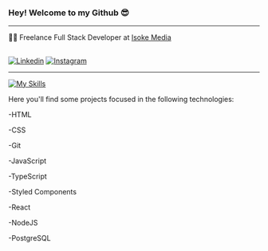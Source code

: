 ### Hey! Welcome to my Github 😎
<hr>

<p>👨‍💻 Freelance Full Stack Developer at <a href="https://www.isokemedia.com" target="_blank">Isoke Media</a></p>

##

<div>

  <a href="https://www.linkedin.com/in/ryancavalcanti-rocha/" target="_blank"><img src="https://img.shields.io/badge/LinkedIn-0077B5?style=for-the-badge&logo=linkedin&logoColor=white" alt="Linkedin"></a>
  <a href="https://www.instagram.com/ryan.jsx/" target="_blank"><img src="https://img.shields.io/badge/Instagram-E4405F?style=for-the-badge&logo=instagram&logoColor=white" alt="Instagram"></a>
</div>


<hr>

[![My Skills](https://skillicons.dev/icons?i=html,css,git,sass,js,ts,styledcomponents,react,nodejs,postgres)](https://skillicons.dev)

Here you'll find some projects focused in the following technologies:
<p>-HTML</p> 
<p>-CSS</p> 
<p>-Git</p>
<p>-JavaScript</p>
<p>-TypeScript</p>
<p>-Styled Components</p>
<p>-React</p>
<p>-NodeJS</p>
<p>-PostgreSQL</p>
